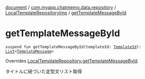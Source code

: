 [document](../../index.md) / [com.myapp.chatmemo.data.repository](../index.md) / [LocalTemplateRepositoryImp](index.md) / [getTemplateMessageById](./get-template-message-by-id.md)

# getTemplateMessageById

`suspend fun getTemplateMessageById(templateId: `[`TemplateId`](../../com.myapp.chatmemo.domain.model.value/-template-id/index.md)`): `[`List`](https://kotlinlang.org/api/latest/jvm/stdlib/kotlin.collections/-list/index.html)`<`[`TemplateMessage`](../../com.myapp.chatmemo.domain.model.value/-template-message/index.md)`>`

Overrides [LocalTemplateRepository.getTemplateMessageById](../../com.myapp.chatmemo.domain.repository/-local-template-repository/get-template-message-by-id.md)

タイトルに紐づいた定型文リスト取得

